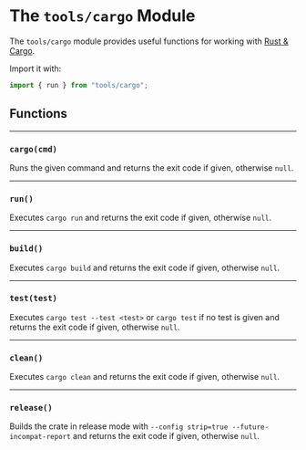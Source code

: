 # The `tools/cargo` Module

The `tools/cargo` module provides useful functions for working with [Rust & Cargo](https://rust-lang.org).

Import it with:

```js
import { run } from "tools/cargo";
```

## Functions

---

### `cargo(cmd)`

Runs the given command and returns the exit code if given, otherwise `null`.

---

### `run()`

Executes `cargo run` and returns the exit code if given, otherwise `null`.

---

### `build()`

Executes `cargo build` and returns the exit code if given, otherwise `null`.

---

### `test(test)`

Executes `cargo test --test <test>` or `cargo test` if no test is given and returns the exit code if given, otherwise `null`.

---

### `clean()`

Executes `cargo clean` and returns the exit code if given, otherwise `null`.

---

### `release()`

Builds the crate in release mode with `--config strip=true --future-incompat-report` and returns the exit code if given, otherwise `null`.
